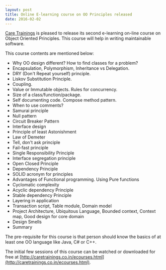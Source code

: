 ```yaml
---
layout: post
title: Online E-learning course on OO Principles released
date: 2016-02-02
---
```

[Care Trainings](http://caretrainings.co.in/) is pleased to release its second e-learning on-line course on Object Oriented Principles. This course will help in writing maintainable software.

This course contents are mentioned below:

* Why OO design different? How to find classes for a problem?
* Encapsulation, Polymorphism, Inheritance vs Delegation.
* DRY (Don't Repeat yourself) principle.
* Liskov Substitution Principle.
* Coupling.
* Value or Immutable objects. Rules for concurrency.
* Size of a class/function/package.
* Self documenting code. Compose method pattern.
* When to use comments?
* Samurai principle
* Null pattern
* Circuit Breaker Pattern
* Interface design
* Principle of least Astonishment
* Law of Demeter
* Tell, don't ask principle
* Fail-fast principle
* Single Responsibility Principle
* Interface segregation principle
* Open Closed Principle
* Dependency Principle
* SOLID acronym for principles
* Advantages of Functional programming. Using Pure functions
* Cyclomatic complexity
* Acyclic dependency Principle
* Stable dependency Principle
* Layering in application
* Transaction script, Table module, Domain model
* Project Architecture, Ubiquitous Language, Bounded context, Context map, Good design for core domain
* Design Smells
* Summary

The pre-requisite for this course is that person should know the basics of at least one OO language like Java, C# or C++.

The initial few sessions of this course can be watched or downloaded for free at [http://caretrainings.co.in/ecourses.html](http://caretrainings.co.in/ecourses.html).


